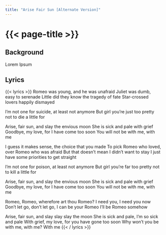 ```yaml
---
title: "Arise Fair Sun [Alternate Version]"
---
```

# {{< page-title >}}

## Background
Lorem Ipsum

## Lyrics
{{< lyrics >}}
Romeo was young, and he was unafraid
Juliet was dumb, easy to serenade
Little did they know the tragedy of fate
Star-crossed lovers happily dismayed

I’m not one for suicide, at least not anymore
But girl you’re just too pretty not to die a little for

Arise, fair sun, and slay the envious moon
She is sick and pale with grief
Goodbye, my love, for I have come too soon
You will not be with me, with me

I guess it makes sense, the choice that you made
To pick Romeo who loved, over Romeo who was afraid
But that doesn’t mean I didn’t want to stay
I just have some priorities to get straight

I’m not one for poison, at least not anymore
But girl you’re far too pretty not to kill a little for

Arise, fair sun, and slay the envious moon
She is sick and pale with grief
Goodbye, my love, for I have come too soon
You will not be with me, with me

Romeo, Romeo, wherefore art thou Romeo?
I need you, I need you now
Don’t let go, don’t let go, I can be your Romeo
I’ll be Romeo somehow

Arise, fair sun, and slay slay slay the moon
She is sick and pale, I’m so sick and pale
With grief, my love, for you have gone too soon
Why won’t you be with me, with me?
With me
{{< / lyrics >}}
